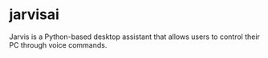 # jarvisai
Jarvis is a Python-based desktop assistant that allows users to control their PC through voice commands. 

